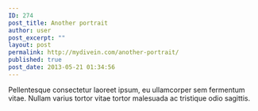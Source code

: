 ```yaml
---
ID: 274
post_title: Another portrait
author: user
post_excerpt: ""
layout: post
permalink: http://mydivein.com/another-portrait/
published: true
post_date: 2013-05-21 01:34:56
---
```

Pellentesque consectetur laoreet ipsum, eu ullamcorper sem fermentum vitae. Nullam varius tortor vitae tortor malesuada ac tristique odio sagittis.